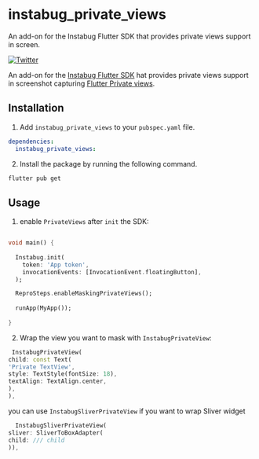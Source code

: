 # instabug_private_views

An add-on for the Instabug Flutter SDK that provides private views support in screen.

[![Twitter](https://img.shields.io/badge/twitter-@Instabug-blue.svg)](https://twitter.com/Instabug)

An add-on for the [Instabug Flutter SDK](https://github.com/Instabug/Instabug-Flutter) hat provides private views support in screenshot capturing [Flutter Private views](https://pub.dev/packages/).

## Installation

1. Add `instabug_private_views` to your `pubspec.yaml` file.

```yaml
dependencies:
  instabug_private_views:
```

2. Install the package by running the following command.

```sh
flutter pub get
```

## Usage

1. enable `PrivateViews` after `init` the SDK:


```dart

void main() {
  
  Instabug.init(
    token: 'App token',
    invocationEvents: [InvocationEvent.floatingButton],
  );

  ReproSteps.enableMaskingPrivateViews();
  
  runApp(MyApp());
  
}
```

2. Wrap  the view you want to mask with `InstabugPrivateView`:

```dart
 InstabugPrivateView(
child: const Text(
'Private TextView',
style: TextStyle(fontSize: 18),
textAlign: TextAlign.center,
),
),
```

you can use `InstabugSliverPrivateView` if you want to wrap Sliver widget 
```dart
  InstabugSliverPrivateView(
sliver: SliverToBoxAdapter(
child: /// child
)),
```